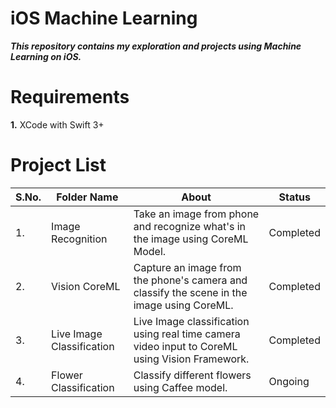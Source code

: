 # iOS Machine Learning

***This repository contains my exploration and projects using Machine Learning on iOS.***

# Requirements
**1.** XCode with Swift 3+

# Project List

| S.No. |   Folder Name    |                        About                         |   Status    |
| ----- | ---------------- | ---------------------------------------------------- | ----------- |
|  1.   | Image Recognition| Take an image from phone and recognize what's in the image using CoreML Model. | Completed |
|  2.   | Vision CoreML    | Capture an image from the phone's camera and classify the scene in the image using CoreML. | Completed |
|  3.   | Live Image Classification | Live Image classification using real time camera video input to CoreML using Vision Framework. | Completed |
|  4.   | Flower Classification | Classify different flowers using Caffee model. | Ongoing |
